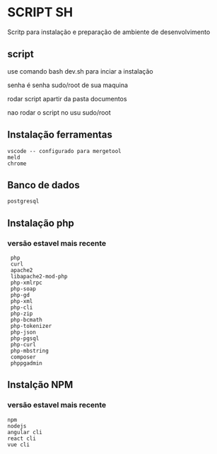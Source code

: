 # SCRIPT SH
Scritp para instalação e preparação de ambiente de desenvolvimento
##  script
 use comando bash dev.sh para inciar a instalação

 senha é senha sudo/root de sua maquina 
 
 rodar script apartir da pasta documentos
 
 nao rodar o script no usu sudo/root
## Instalação ferramentas 
```
vscode -- configurado para mergetool
meld
chrome
```
## Banco de dados
```
postgresql
```

## Instalação php
### versão estavel mais recente
```
 php
 curl
 apache2
 libapache2-mod-php
 php-xmlrpc
 php-soap
 php-gd
 php-xml
 php-cli
 php-zip
 php-bcmath
 php-tokenizer
 php-json
 php-pgsql
 php-curl
 php-mbstring
 composer
 phppgadmin
```
## Instalção NPM 
### versão estavel mais recente
```
npm
nodejs
angular cli
react cli
vue cli
```
